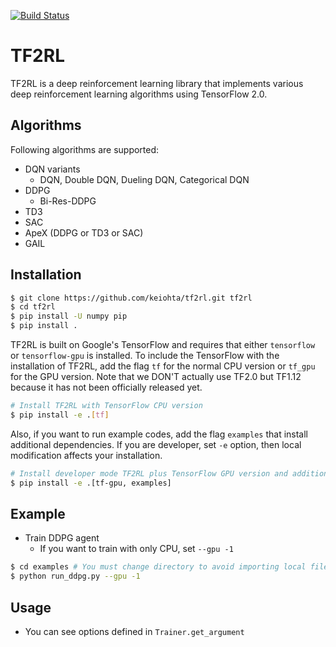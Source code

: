 [![Build Status](https://travis-ci.org/keiohta/tf2rl.svg?branch=master)](https://travis-ci.org/keiohta/tf2rl)

# TF2RL
TF2RL is a deep reinforcement learning library that implements various deep reinforcement learning algorithms using TensorFlow 2.0.

## Algorithms
Following algorithms are supported:
- DQN variants
    - DQN, Double DQN, Dueling DQN, Categorical DQN
- DDPG
    - Bi-Res-DDPG
- TD3
- SAC
- ApeX (DDPG or TD3 or SAC)
- GAIL

## Installation
```bash
$ git clone https://github.com/keiohta/tf2rl.git tf2rl
$ cd tf2rl
$ pip install -U numpy pip
$ pip install .
```

TF2RL is built on Google's TensorFlow and requires that either `tensorflow` or `tensorflow-gpu` is installed.
To include the TensorFlow with the installation of TF2RL, add the flag `tf` for the normal CPU version or `tf_gpu` for the GPU version.
Note that we DON'T actually use TF2.0 but TF1.12 because it has not been officially released yet.
```bash
# Install TF2RL with TensorFlow CPU version
$ pip install -e .[tf]
```

Also, if you want to run example codes, add the flag `examples` that install additional dependencies.
If you are developer, set `-e` option, then local modification affects your installation.
```bash
# Install developer mode TF2RL plus TensorFlow GPU version and additional dependencies to run examples
$ pip install -e .[tf-gpu, examples]
```

## Example
- Train DDPG agent
  - If you want to train with only CPU, set `--gpu -1`

```bash
$ cd examples # You must change directory to avoid importing local files.
$ python run_ddpg.py --gpu -1
```

## Usage
- You can see options defined in `Trainer.get_argument`
